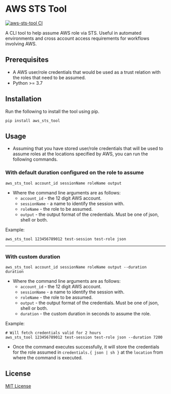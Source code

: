 # AWS STS Tool

[![aws-sts-tool CI](https://github.com/farazmd/aws-sts-tool/actions/workflows/ci.yaml/badge.svg)](https://github.com/farazmd/aws-sts-tool/actions/workflows/ci.yaml)


A CLI tool to help assume AWS role via STS. Useful in automated environments and cross account access requirements for workflows involving AWS.


## Prerequisites

- A AWS user/role credentials that would be used as a trust relation with the roles that need to be assumed.
- Python >= 3.7


## Installation

Run the following to install the tool using pip.

```shell
pip install aws_sts_tool
```

## Usage

- Assuming that you have stored user/role credentials that will be used to assume roles at the locations specified by AWS, you can run the following commands.


### With default duration configured on the role to assume

```shell
aws_sts_tool account_id sessionName roleName output
```

- Where the command line arguments are as follows:
  - `account_id` - the 12 digit AWS account.
  - `sessionName` - a name to identify the session with.
  - `roleName` - the role to be assumed.
  - `output` - the output format of the credentials. Must be one of json, shell or both.

Example: 

```shell
aws_sts_tool 123456789012 test-session test-role json
```

---

### With custom duration

```shell
aws_sts_tool account_id sessionName roleName output --duration duration
```

- Where the command line arguments are as follows:
  - `account_id` - the 12 digit AWS account.
  - `sessionName` - a name to identify the session with.
  - `roleName` - the role to be assumed.
  - `output` - the output format of the credentials. Must be one of json, shell or both.
  - `duration` - the custom duration in seconds to assume the role.

Example: 

```shell
# Will fetch credentials valid for 2 hours
aws_sts_tool 123456789012 test-session test-role json --duration 7200
```

- Once the command executes successfully, it will store the credentials for the role assumed in `credentials.{ json | sh }` at the `location` from where the command is executed.
  

## License

[MIT License](LICENSE)